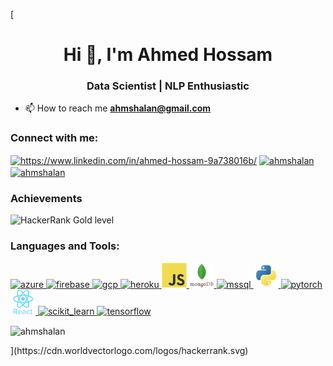 [<h1 align="center">Hi 👋, I'm Ahmed Hossam</h1>
<h3 align="center">Data Scientist | NLP Enthusiastic </h3>

- 📫 How to reach me **ahmshalan@gmail.com**

<h3 align="left">Connect with me:</h3>
<p align="left">
<a href="https://linkedin.com/in/ahmed-hossam-9a738016b/" target="blank"><img align="center" src="https://raw.githubusercontent.com/rahuldkjain/github-profile-readme-generator/master/src/images/icons/Social/linked-in-alt.svg" alt="https://www.linkedin.com/in/ahmed-hossam-9a738016b/" height="30" width="40" /></a>
<a href="https://kaggle.com/ahmshalan" target="blank"><img align="center" src="https://raw.githubusercontent.com/rahuldkjain/github-profile-readme-generator/master/src/images/icons/Social/kaggle.svg" alt="ahmshalan" height="30" width="40" /></a>
<a href="https://www.hackerrank.com/ahmshalan" target="blank"><img align="center" src="https://cdn.worldvectorlogo.com/logos/hackerrank.svg" alt="ahmshalan" height="30" width="40" /></a>

</p>


<h3 align="left">Achievements</h3>
<img src="https://media-exp1.licdn.com/dms/image/sync/C4D27AQHREymqfwuGPg/articleshare-shrink_1280_800/0/1660548899942?e=1661155200&v=beta&t=c-9u5qiHx4E8qlqXdz0kG2F2mZLcpuzox6Wb4WMW29M" alt="HackerRank Gold level"/>

<h3 align="left">Languages and Tools:</h3>
<p align="left"> <a href="https://azure.microsoft.com/en-in/" target="_blank"> <img src="https://www.vectorlogo.zone/logos/microsoft_azure/microsoft_azure-icon.svg" alt="azure" width="40" height="40"/> </a> <a href="https://firebase.google.com/" target="_blank"> <img src="https://www.vectorlogo.zone/logos/firebase/firebase-icon.svg" alt="firebase" width="40" height="40"/> </a> <a href="https://cloud.google.com" target="_blank"> <img src="https://www.vectorlogo.zone/logos/google_cloud/google_cloud-icon.svg" alt="gcp" width="40" height="40"/> </a> <a href="https://heroku.com" target="_blank"> <img src="https://www.vectorlogo.zone/logos/heroku/heroku-icon.svg" alt="heroku" width="40" height="40"/> </a> <a href="https://developer.mozilla.org/en-US/docs/Web/JavaScript" target="_blank"> <img src="https://raw.githubusercontent.com/devicons/devicon/master/icons/javascript/javascript-original.svg" alt="javascript" width="40" height="40"/> </a> <a href="https://www.mongodb.com/" target="_blank"> <img src="https://raw.githubusercontent.com/devicons/devicon/master/icons/mongodb/mongodb-original-wordmark.svg" alt="mongodb" width="40" height="40"/> </a> <a href="https://www.microsoft.com/en-us/sql-server" target="_blank"> <img src="https://www.svgrepo.com/show/303229/microsoft-sql-server-logo.svg" alt="mssql" width="40" height="40"/> </a> <a href="https://www.python.org" target="_blank"> <img src="https://raw.githubusercontent.com/devicons/devicon/master/icons/python/python-original.svg" alt="python" width="40" height="40"/> </a> <a href="https://pytorch.org/" target="_blank"> <img src="https://www.vectorlogo.zone/logos/pytorch/pytorch-icon.svg" alt="pytorch" width="40" height="40"/> </a> <a href="https://reactjs.org/" target="_blank"> <img src="https://raw.githubusercontent.com/devicons/devicon/master/icons/react/react-original-wordmark.svg" alt="react" width="40" height="40"/> </a> <a href="https://scikit-learn.org/" target="_blank"> <img src="https://upload.wikimedia.org/wikipedia/commons/0/05/Scikit_learn_logo_small.svg" alt="scikit_learn" width="40" height="40"/> </a> <a href="https://www.tensorflow.org" target="_blank"> <img src="https://www.vectorlogo.zone/logos/tensorflow/tensorflow-icon.svg" alt="tensorflow" width="40" height="40"/> </a> </p>

<p><img align="center" src="https://github-readme-stats.vercel.app/api/top-langs?username=ahmshalan&show_icons=true&locale=en&layout=compact" alt="ahmshalan" /></p>
](https://cdn.worldvectorlogo.com/logos/hackerrank.svg)
